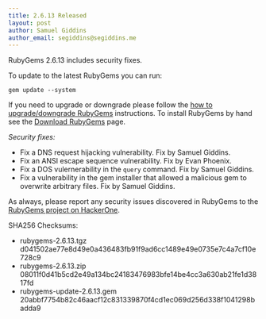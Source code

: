 ```yaml
---
title: 2.6.13 Released
layout: post
author: Samuel Giddins
author_email: segiddins@segiddins.me
---
```


RubyGems 2.6.13 includes security fixes.

To update to the latest RubyGems you can run:

    gem update --system

If you need to upgrade or downgrade please follow the [how to upgrade/downgrade
RubyGems][upgrading] instructions.  To install RubyGems by hand see the
[Download RubyGems][download] page.

_Security fixes:_

* Fix a DNS request hijacking vulnerability. Fix by Samuel Giddins.
* Fix an ANSI escape sequence vulnerability. Fix by Evan Phoenix.
* Fix a DOS vulernerability in the `query` command. Fix by Samuel Giddins.
* Fix a vulnerability in the gem installer that allowed a malicious gem to overwrite arbitrary files. Fix by Samuel Giddins.

As always, please report any security issues discovered in RubyGems to the [RubyGems project on HackerOne](https://hackerone.com/rubygems).

SHA256 Checksums:

* rubygems-2.6.13.tgz  
  d041502ae77e8d49e0a436483fb91f9ad6cc1489e49e0735e7c4a7cf10e728c9
* rubygems-2.6.13.zip  
  08011f0d41b5cd2e49a134bc24183476983bfe14be4cc3a630ab21fe1d3817fd
* rubygems-update-2.6.13.gem  
  20abbf7754b82c46aacf12c831339870f4cd1ec069d256d338f1041298badda9


[download]: http://rubygems.org/pages/download
[upgrading]: http://docs.seattlerb.org/rubygems/UPGRADING_rdoc.html

